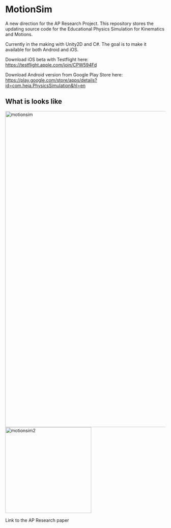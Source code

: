 # MotionSim

A new direction for the AP Research Project. This repository stores the updating source code for the Educational Physics Simulation for Kinematics and Motions.

Currently in the making with Unity2D and C#. The goal is to make it available for both Android and iOS. 

Download iOS beta with Testflight here: https://testflight.apple.com/join/CPW594Fd

Download Android version from Google Play Store here: https://play.google.com/store/apps/details?id=com.heja.PhysicsSimulation&hl=en

## What is looks like
<img width="993" alt="motionsim" src="https://user-images.githubusercontent.com/39445499/130374995-e8c58330-fc6e-4877-a308-5ee06383448c.png">
<img width="270" alt="motionsim2" src="https://user-images.githubusercontent.com/39445499/130375068-e003ee24-3602-4c0b-802a-21d7216dc773.png">

Link to the AP Research paper 

